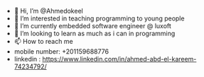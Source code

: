 - 👋 Hi, I’m @Ahmedokeel
- 👀 I’m interested in teaching programming to young people 
- 🌱 I’m currently embedded software engineer @ luxoft 
- 💞️ I’m looking to learn as much as i can in programming 
- 📫 How to reach me
- mobile number: +201159688776 
- linkedin : https://www.linkedin.com/in/ahmed-abd-el-kareem-74234792/
